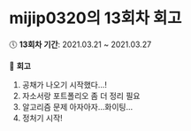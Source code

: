 # mijip0320의 13회차 회고
:clock5: **13회차 기간**: 2021.03.21 ~ 2021.03.27

:pencil: **회고**

1. 공채가 나오기 시작했다...!
2. 자소서랑 포트폴리오 좀 더 정리 필요
3. 알고리즘 문제 아자아자...화이팅...
4. 정처기 시작!

